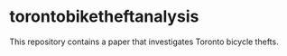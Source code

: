 # torontobiketheftanalysis
This repository contains a paper that investigates Toronto bicycle thefts.
